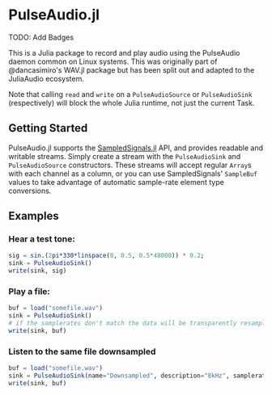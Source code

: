 PulseAudio.jl
=============

TODO: Add Badges

This is a Julia package to record and play audio using the PulseAudio daemon common on Linux systems. This was originally part of @dancasimiro's WAV.jl package but has been split out and adapted to the JuliaAudio ecosystem.

Note that calling `read` and `write` on a `PulseAudioSource` or `PulseAudioSink` (respectively) will block the whole Julia runtime, not just the current Task.

Getting Started
---------------

PulseAudio.jl supports the [SampledSignals.jl](https://github.com/JuliaAudio/SampledSignals.jl) API, and provides readable and writable streams. Simply create a stream with the `PulseAudioSink` and `PulseAudioSource` constructors. These streams will accept regular `Array`s with each channel as a column, or you can use SampledSignals' `SampleBuf` values to take advantage of automatic sample-rate element type conversions.

Examples
--------

### Hear a test tone:

```julia
sig = sin.(2pi*330*linspace(0, 0.5, 0.5*48000)) * 0.2;
sink = PulseAudioSink()
write(sink, sig)
```

### Play a file:

```julia
buf = load("somefile.wav")
sink = PulseAudioSink()
# if the samplerates don't match the data will be transparently resampled
write(sink, buf)
```

### Listen to the same file downsampled

```julia
buf = load("somefile.wav")
sink = PulseAudioSink(name="Downsampled", description="8kHz", samplerate=8000)
write(sink, buf)
```
